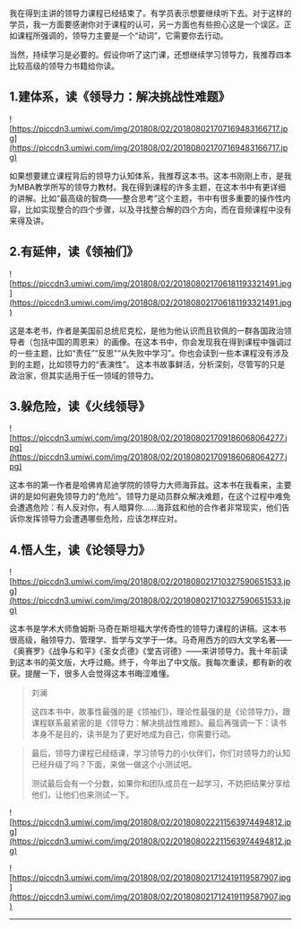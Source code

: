 我在得到主讲的领导力课程已经结束了。有学员表示想要继续听下去。对于这样的学员，我一方面要感谢你对于课程的认可，另一方面也有些担心这是一个误区。正如课程所强调的，领导力主要是一个“动词”，它需要你去行动。

当然，持续学习是必要的。假设你听了这门课，还想继续学习领导力，我推荐四本比较高级的领导力书籍给你读。

## 1.建体系，读《领导力：解决挑战性难题》

![https://piccdn3.umiwi.com/img/201808/02/201808021707169483166717.jpg](https://piccdn3.umiwi.com/img/201808/02/201808021707169483166717.jpg)

如果想要建立课程背后的领导力认知体系，我推荐这本书。这本书刚刚上市，是我为MBA教学所写的领导力教材。我在得到课程的许多主题，在这本书中有更详细的讲解。比如“最高级的智商——整合思考”这个主题，书中有很多重要的操作性内容，比如实现整合的四个步骤，以及寻找整合解的四个方向，而在音频课程中没有来得及讲。

## 2.有延伸，读《领袖们》

![https://piccdn3.umiwi.com/img/201808/02/201808021706181193321491.jpg](https://piccdn3.umiwi.com/img/201808/02/201808021706181193321491.jpg)

这是本老书，作者是美国前总统尼克松，是他为他认识而且钦佩的一群各国政治领导者（包括中国的周恩来）的画像。在这本书中，你会发现我在得到课程中强调过的一些主题，比如“责任”“反思”“从失败中学习”。你也会读到一些本课程没有涉及到的主题，比如领导力的“表演性”。 这本书故事鲜活，分析深刻，尽管写的只是政治家，但其实适用于任一领域的领导力。

## 3.躲危险，读《火线领导》

![https://piccdn3.umiwi.com/img/201808/02/201808021709186068064277.jpg](https://piccdn3.umiwi.com/img/201808/02/201808021709186068064277.jpg)

这本书的第一作者是哈佛肯尼迪学院的领导力大师海菲兹。这本书在我看来，主要讲的是如何避免领导力的“危险”。领导力是动员群众解决难题，在这个过程中难免会遭遇危险：有人反对你，有人暗算你……海菲兹和他的合作者非常现实，他们告诉你发挥领导力会遭遇哪些危险，应该怎样应对。

## 4.悟人生，读《论领导力》

![https://piccdn3.umiwi.com/img/201808/02/201808021710327590651533.jpg](https://piccdn3.umiwi.com/img/201808/02/201808021710327590651533.jpg)

这本书是学术大师詹姆斯·马奇在斯坦福大学传奇性的领导力课程的讲稿。这本书很高级，融领导力、管理学、哲学与文学于一体。马奇用西方的四大文学名著——《奥赛罗》《战争与和平》《圣女贞德》《堂吉诃德》——来讲领导力。我十年前读到这本书的英文版，大呼过瘾。终于，今年出了中文版。我每次重读，都有新的收获。提醒一下，很多人会觉得这本书晦涩难懂。

> 刘澜
> 
> 这四本书中，故事性最强的是《领袖们》，理论性最强的是《论领导力》，跟课程联系最紧密的是《领导力：解决挑战性难题》。最后再强调一下：读书本身不是目的，读书是为了更好地成为自己，你需要行动。

> 最后，领导力课程已经结课，学习领导力的小伙伴们，你们对领导力的认知已经升级了吗？下面，来做一做这个小测试吧。
> 
> 测试最后会有一个分数，如果你和团队成员在一起学习，不妨把结果分享给他们，让他们也来测试一下。

![https://piccdn3.umiwi.com/img/201808/02/201808022211563974494812.jpg](https://piccdn3.umiwi.com/img/201808/02/201808022211563974494812.jpg)

![https://piccdn3.umiwi.com/img/201808/02/201808021712419119587907.jpg](https://piccdn3.umiwi.com/img/201808/02/201808021712419119587907.jpg)

---
